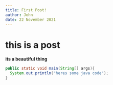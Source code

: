 ```yaml
---
title: First Post!
author: John
date: 22 November 2021
---
```


# this is a post

**its a beautiful thing**

```java
public static void main(String[] args){
  System.out.println("heres some java code");
}
```
